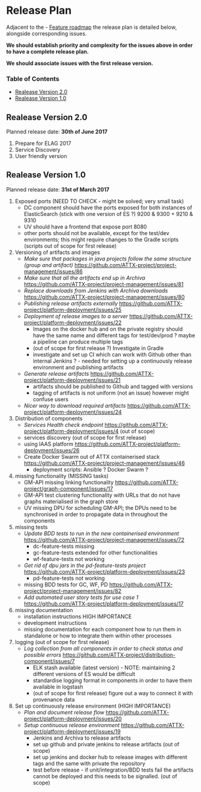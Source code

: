# Release Plan

Adjacent to the - [Feature roadmap](https://github.com/ATTX-project/project-management/wiki/Feature-roadmap) the release plan is detailed below, alongside corresponding issues.

**We should establish priority and complexity for the issues above in order to have a complete release plan.**

**We should associate issues with the first release version.**

### Table of Contents
<!-- TOC START min:1 max:3 link:true update:false -->
  - [Realease Version 2.0](#realease-version-20)
  - [Realease Version 1.0](#realease-version-10)

<!-- TOC END -->

## Realease Version 2.0
Planned release date: **30th of June 2017**
1. Prepare for ELAG 2017
2. Service Discovery
3. User friendly version

## Realease Version 1.0

Planned release date: **31st of March 2017**

1. Exposed ports (NEED TO CHECK - might be solved; very small task)
    - DC component should have the ports exposed for both instances of ElasticSearch
    (stick with one version of ES ?) 9200 & 9300 + 9210 & 9310
    - UV should have a frontend that expose port 8080
    - other ports should not be available, except for the test/dev environments; this might require changes to the Gradle scripts (scripts out of scope for first release)
2. Versioning of artifacts and images
    - _Make sure that packages in java projects follow the same structure (group and artifact)_ https://github.com/ATTX-project/project-management/issues/86
    - _Make sure that all the artifacts end up in Archiva_ https://github.com/ATTX-project/project-management/issues/81
    - _Replace downloads from Jenkins with Archiva downloads_ https://github.com/ATTX-project/project-management/issues/80
    - _Publishing release artifacts externally_ https://github.com/ATTX-project/platform-deployment/issues/25
    - _Deployment of release images to a server_ https://github.com/ATTX-project/platform-deployment/issues/22
        - Images on the docker hub and on the private registry should have the same name and different tags for test/dev/prod ? maybe a pipeline can produce multiple tags
        - (out of scope for first release ?) Investigate in Gradle
        - investigate and set up CI which can work with Github other than internal Jenkins ? - needed for setting up a continuously release environment and publishing artifacts
    - _Generate release artifacts_ https://github.com/ATTX-project/platform-deployment/issues/21
       - artifacts should be published to Github and tagged with versions
       - tagging of artifacts is not uniform (not an issue) however might confuse users
    - _Nicer way to download required artifacts_ https://github.com/ATTX-project/platform-deployment/issues/24
3. Distribution of components
    - _Services Health check endpoint_ https://github.com/ATTX-project/platform-deployment/issues/4 (out of scope)
    - services discovery (out of scope for first release)
    - using IAAS platform https://github.com/ATTX-project/platform-deployment/issues/26
    - Create Docker Swarm out of ATTX containerised stack https://github.com/ATTX-project/project-management/issues/46
        - deployment scripts: Ansible ? Docker Swarm ?
4. missing functionality (MISSING tasks)
    - GM-API missing linking functionality https://github.com/ATTX-project/graph-component/issues/17
    - GM-API test clustering functionality with URLs that do not have graphs materialised in the graph store
    - UV missing DPU for scheduling GM-API; the DPUs need to be synchronised in order to propagate data in throughout the components
5. missing tests
    - _Update BDD tests to run in the new containerised environment_ https://github.com/ATTX-project/project-management/issues/72
        - dc-feature-tests missing
        - gc-feature-tests extended for other functionalities
        - wf-feature-tests not working
    - _Get rid of dpu jars in the pd-feature-tests project_ https://github.com/ATTX-project/platform-deployment/issues/23
        - pd-feature-tests not working
    - missing BDD tests for GC, WF, PD https://github.com/ATTX-project/project-management/issues/82
    - _Add automated user story tests for use case 1_ https://github.com/ATTX-project/platform-deployment/issues/17
6. missing documentation
    - installation instructions HIGH IMPORTANCE
    - development instructions
    - missing documentation for each component how to run them in standalone or how to integrate them within other processes
7. logging (out of scope for first release)
    - _Log collection from all components in order to check status and possible errors_ https://github.com/ATTX-project/distribution-component/issues/7
        - ELK stash available (latest version) - NOTE: maintaining 2 different versions of ES would be difficult
        - standardise logging format in components in order to have them available in logstash
        - (out of scope for first release) figure out a way to connect it with provenance data
8. Set up continuously release environment (HIGH IMPORTANCE)
    - _Plan and document release flow_ https://github.com/ATTX-project/platform-deployment/issues/20
    - _Setup continuous release environment_ https://github.com/ATTX-project/platform-deployment/issues/19
        - Jenkins and Archiva to release artifacts
        - set up github and private jenkins to release artifacts (out of scope)
        - set up jenkins and docker hub to release images with different tags and the same with private the repository
        - test before release - if unit/integration/BDD tests fail the artifacts cannot be deployed and this needs to be signalled. (out of scope)
